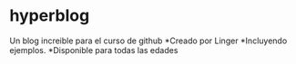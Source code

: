 # hyperblog
Un blog increible para el curso de github
*Creado por Linger
*Incluyendo ejemplos.
*Disponible para todas las edades